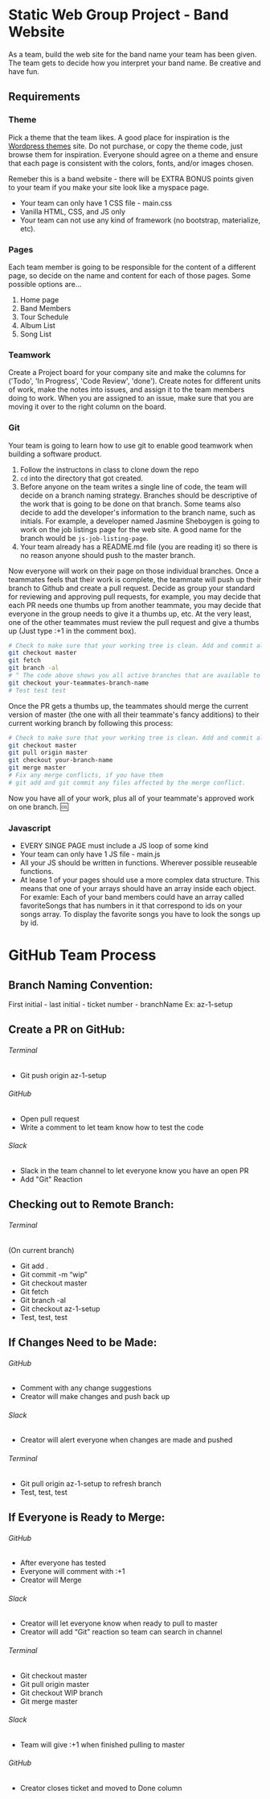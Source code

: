 # Static Web Group Project - Band Website

As a team, build the web site for the band name your team has been given. The team gets to decide how you interpret your band name. Be creative and have fun.

## Requirements

### Theme

Pick a theme that the team likes. A good place for inspiration is the [Wordpress themes](https://wordpress.org/themes/) site. Do not purchase, or copy the theme code, just browse them for inspiration. Everyone should agree on a theme and ensure that each page is consistent with the colors, fonts, and/or images chosen.

Remeber this is a band website - there will be EXTRA BONUS points given to your team if you make your site look like a myspace page.

* Your team can only have 1 CSS file - main.css
* Vanilla HTML, CSS, and JS only
* Your team can not use any kind of framework (no bootstrap, materialize, etc).

### Pages
Each team member is going to be responsible for the content of a different page, so decide on the name and content for each of those pages. Some possible options are...

1. Home page
1. Band Members
1. Tour Schedule
1. Album List
1. Song List

### Teamwork

Create a Project board for your company site and make the columns for ('Todo', 'In Progress', 'Code Review', 'done'). Create notes for different units of work, make the notes into issues, and assign it to the team members doing to work. When you are assigned to an issue, make sure that you are moving it over to the right column on the board.

### Git
Your team is going to learn how to use git to enable good teamwork when building a software product.

1. Follow the instructons in class to clone down the repo
1. `cd` into the directory that got created.
1. Before anyone on the team writes a single line of code, the team will decide on a branch naming strategy. Branches should be descriptive of the work that is going to be done on that branch. Some teams also decide to add the developer's information to the branch name, such as initials. For example, a developer named Jasmine Sheboygen is going to work on the job listings page for the web site. A good name for the branch would be `js-job-listing-page`.
1. Your team already has a README.md file (you are reading it) so there is no reason anyone should push to the master branch.

Now everyone will work on their page on those individual branches. Once a teammates feels that their work is complete, the teammate will push up their branch to Github and create a pull request. Decide as group your standard for reviewing and approving pull requests, for example, you may decide that each PR needs one thumbs up from another teammate, you may decide that everyone in the group needs to give it a thumbs up, etc. At the very least, one of the other teammates must review the pull request and give a thumbs up (Just type :+1 in the comment box).
```bash
# Check to make sure that your working tree is clean. Add and commit all that you need to.
git checkout master
git fetch
git branch -al 
# ^ The code above shows you all active branches that are available to you on GitHub. 
git checkout your-teammates-branch-name
# Test test test
```

Once the PR gets a thumbs up, the teammates should merge the current version of master (the one with all their teammate's fancy additions) to their current working branch by following this process:

```bash
# Check to make sure that your working tree is clean. Add and commit all that you need to.
git checkout master
git pull origin master
git checkout your-branch-name
git merge master
# Fix any merge conflicts, if you have them
# git add and git commit any files affected by the merge conflict.
```

Now you have all of your work, plus all of your teammate's approved work on one branch. :cool:

### Javascript
* EVERY SINGE PAGE must include a JS loop of some kind 
* Your team can only have 1 JS file - main.js
* All your JS should be written in functions.  Wherever possible reuseable functions.
* At lease 1 of your pages should use a more complex data structure.  This means that one of your arrays should have an array inside each object.  For examle:  Each of your band members could have an array called favoriteSongs that has numbers in it that correspond to ids on your songs array.  To display the favorite songs you have to look the songs up by id.



# GitHub Team Process

## Branch Naming Convention:
First initial - last initial - ticket number - branchName 
Ex: az-1-setup

## Create a PR on GitHub:
###### Terminal
- Git push origin az-1-setup
###### GitHub
- Open pull request
- Write a comment to let team know how to test the code
###### Slack
- Slack in the team channel to let everyone know you have an open PR
- Add "Git" Reaction

## Checking out to Remote Branch:
###### Terminal
(On current branch)
- Git add .
- Git commit -m “wip”
- Git checkout master
- Git fetch 
- Git branch -al
- Git checkout az-1-setup
- Test, test, test

## If Changes Need to be Made:
###### GitHub
- Comment with any change suggestions
- Creator will make changes and push back up
###### Slack
- Creator will alert everyone when changes are made and pushed
###### Terminal
- Git pull origin az-1-setup to refresh branch
- Test, test, test

## If Everyone is Ready to Merge:
###### GitHub
- After everyone has tested
- Everyone will comment with :+1 
- Creator will Merge
###### Slack
- Creator will let everyone know when ready to pull to master
- Creator will add “Git” reaction so team can search in channel
###### Terminal
- Git checkout master
- Git pull origin master
- Git checkout WIP branch
- Git merge master
###### Slack
- Team will give :+1 when finished pulling to master
###### GitHub
- Creator closes ticket and moved to Done column

